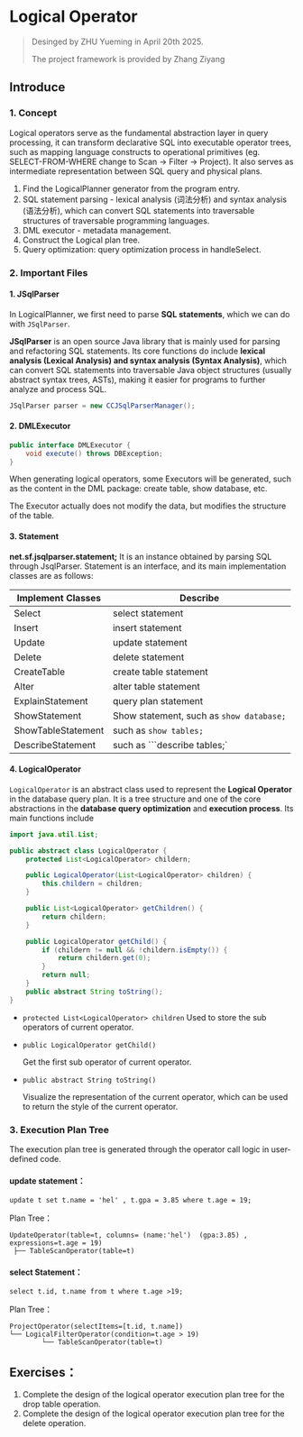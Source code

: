 # Logical Operator

> Desinged by ZHU Yueming in April 20th 2025.
>
> The project framework is provided by Zhang Ziyang

## Introduce

### 1. Concept

Logical operators serve as the fundamental abstraction layer in query processing, it can transform declarative SQL into executable operator trees, such as mapping language constructs to operational primitives (eg. SELECT-FROM-WHERE change to  Scan -> Filter -> Project). It also serves as intermediate representation between SQL query and physical plans.

1. Find the LogicalPlanner generator from the program entry.
2. SQL statement parsing - lexical analysis (词法分析) and syntax analysis (语法分析), which can convert SQL statements into traversable structures of traversable programming languages.
3. DML executor - metadata management.
4. Construct the Logical plan tree.
5. Query optimization: query optimization process in handleSelect.

### 2.  Important Files

#### 1. JSqlParser

In LogicalPlanner, we first need to parse **SQL statements**, which we can do with ```JSqlParser```.

**JSqlParser** is an open source Java library that is mainly used for parsing and refactoring SQL statements. Its core functions do include **lexical analysis (Lexical Analysis) and syntax analysis (Syntax Analysis)**, which can convert SQL statements into traversable Java object structures (usually abstract syntax trees, ASTs), making it easier for programs to further analyze and process SQL.

```java
JSqlParser parser = new CCJSqlParserManager();
```

#### 2. DMLExecutor

```java
public interface DMLExecutor {
    void execute() throws DBException;
}
```

When generating logical operators, some Executors will be generated, such as the content in the DML package: create table, show database, etc.

The Executor actually does not modify the data, but modifies the structure of the table.

#### 3. Statement

**net.sf.jsqlparser.statement;** It is an instance obtained by parsing SQL through JsqlParser. Statement is an interface, and its main implementation classes are as follows:

| Implement Classes  | Describe                                     |
| ------------------ | -------------------------------------------- |
| Select             | select statement                             |
| Insert             | insert statement                             |
| Update             | update statement                             |
| Delete             | delete statement                             |
| CreateTable        | create table statement                       |
| Alter              | alter table statement                        |
| ExplainStatement   | query plan statement                         |
| ShowStatement      | Show statement, such as ```show database;``` |
| ShowTableStatement | such as ```show tables;```                   |
| DescribeStatement  | such as ```describe tables;`                 |

#### 4. LogicalOperator

`LogicalOperator` is an abstract class used to represent the **Logical Operator** in the database query plan. It is a tree structure and one of the core abstractions in the **database query optimization** and **execution process**. Its main functions include

```java
import java.util.List;

public abstract class LogicalOperator {
    protected List<LogicalOperator> childern;

    public LogicalOperator(List<LogicalOperator> children) {
        this.childern = children;
    }

    public List<LogicalOperator> getChildren() {
        return childern;
    }

    public LogicalOperator getChild() {
        if (childern != null && !childern.isEmpty()) {
            return childern.get(0);
        }
        return null;
    }
    public abstract String toString(); 
}
```

- `protected List<LogicalOperator> children`
  Used to store the sub operators of current operator.

- ```public LogicalOperator getChild()```

  Get the first sub operator of current operator.

- ```public abstract String toString()```

  Visualize the representation of the current operator, which can be used to return the style of the current operator.

### 3. Execution Plan Tree

The execution plan tree is generated through the operator call logic in user-defined code.

#### update statement：

```
update t set t.name = 'hel' , t.gpa = 3.85 where t.age = 19;
```

Plan Tree：

```
UpdateOperator(table=t, columns= (name:'hel')  (gpa:3.85) , expressions=t.age = 19)
 ├── TableScanOperator(table=t)
```

#### select Statement：

```
select t.id, t.name from t where t.age >19;
```

Plan Tree：

```
ProjectOperator(selectItems=[t.id, t.name])
└── LogicalFilterOperator(condition=t.age > 19)
        └── TableScanOperator(table=t)
```



## Exercises：

1. Complete the design of the logical operator execution plan tree for the drop table operation.
2. Complete the design of the logical operator execution plan tree for the delete operation.

